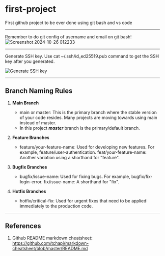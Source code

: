 # first-project
First github project to be ever done using git bash and vs code


----------------------------------------------------------------------
Remember to do git config of username and email on git bash!
![Screenshot 2024-10-26 012233](https://github.com/user-attachments/assets/0379d0da-e03d-42e7-aef6-38bfd0c58e16)



-----------------------------------------------------------------------
Generate SSH key. Use cat ~/.ssh/id_ed25519.pub command to get the SSH key after you generated.


![Generate SSH key](https://github.com/user-attachments/assets/3e60be8e-307e-44fd-8832-5d23b5ad91eb)


---------------------------------------------------------------------
## Branch Naming Rules ##

1. __Main Branch__
   * main or master: This is the primary branch where the stable version of your code resides. Many projects are moving towards using main instead of master.
   * In this project ___master___ branch is the primary/default branch.

2. __Feature Branches__

    * feature/your-feature-name: Used for developing new features. For example, feature/user-authentication.
feat/your-feature-name: Another variation using a shorthand for "feature".

3. __Bugfix Branches__

    * bugfix/issue-name: Used for fixing bugs. For example, bugfix/fix-login-error.
fix/issue-name: A shorthand for "fix".

4. __Hotfix Branches__

    * hotfix/critical-fix: Used for urgent fixes that need to be applied immediately to the production code.



-----------------------------------------------------------------
## References ##
1. Github README markdown cheatsheet: https://github.com/tchapi/markdown-cheatsheet/blob/master/README.md



